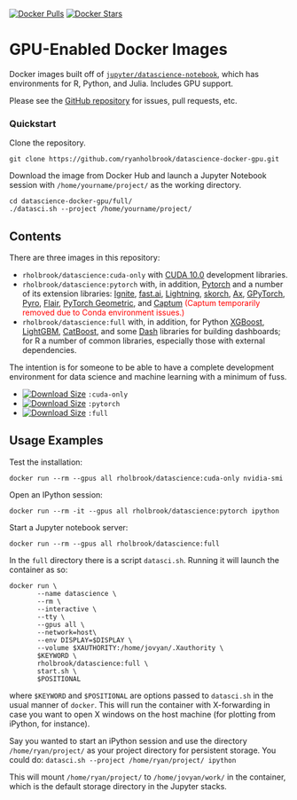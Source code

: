 [![Docker Pulls](https://img.shields.io/docker/pulls/rholbrook/datascience)](https://hub.docker.com/repository/docker/rholbrook/datascience)
[![Docker Stars](https://img.shields.io/docker/stars/rholbrook/datascience)](https://hub.docker.com/repository/docker/rholbrook/datascience)

# GPU-Enabled Docker Images

Docker images built off of [`jupyter/datascience-notebook`](https://github.com/jupyter/docker-stacks/tree/master/datascience-notebook), which has environments for R, Python, and Julia. Includes GPU support.

Please see the [GitHub repository](https://github.com/ryanholbrook/datascience-docker-gpu) for issues, pull requests, etc.

### Quickstart
Clone the repository.
```
git clone https://github.com/ryanholbrook/datascience-docker-gpu.git
```

Download the image from Docker Hub and launch a Jupyter Notebook session with `/home/yourname/project/` as the working directory.
```
cd datascience-docker-gpu/full/
./datasci.sh --project /home/yourname/project/
```

## Contents
There are three images in this repository:
  * `rholbrook/datascience:cuda-only` with [CUDA 10.0](https://developer.nvidia.com/cuda-zone) development libraries.
  * `rholbrook/datascience:pytorch` with, in addition, [Pytorch](https://pytorch.org/) and a number of its extension libraries: [Ignite](https://pytorch.org/ignite/), [fast.ai](https://www.fast.ai/), [Lightning](https://github.com/williamFalcon/pytorch-lightning), [skorch](https://github.com/skorch-dev/skorch), [Ax](https://ax.dev/), [GPyTorch](https://github.com/cornellius-gp/gpytorch), [Pyro](http://pyro.ai/), [Flair](https://github.com/zalandoresearch/flair), [PyTorch Geometric](https://github.com/rusty1s/pytorch_geometric), and [Captum](https://captum.ai/) <span style = "color:red"> (Captum temporarily removed due to Conda environment issues.) </span>
  * `rholbrook/datascience:full`
 with, in addition, for Python [XGBoost](https://github.com/dmlc/xgboost), [LightGBM](https://github.com/microsoft/LightGBM), [CatBoost](https://github.com/catboost/catboost), and some [Dash](https://github.com/plotly/dash) libraries for building dashboards; for R a number of common libraries, especially those with external dependencies.

The intention is for someone to be able to have a complete development environment for data science and machine learning with a minimum of fuss.

  * [![Download Size](https://images.microbadger.com/badges/image/rholbrook/datascience:cuda-only.svg)](https://hub.docker.com/repository/docker/rholbrook/datascience/tags) `:cuda-only`
  * [![Download Size](https://images.microbadger.com/badges/image/rholbrook/datascience:cuda-only.svg)](https://hub.docker.com/repository/docker/rholbrook/datascience/tags) `:pytorch` 
  * [![Download Size](https://images.microbadger.com/badges/image/rholbrook/datascience:full.svg)](https://hub.docker.com/repository/docker/rholbrook/datascience/tags) `:full`

## Usage Examples

Test the installation:
```
docker run --rm --gpus all rholbrook/datascience:cuda-only nvidia-smi
```

Open an IPython session:
```
docker run --rm -it --gpus all rholbrook/datascience:pytorch ipython
```

Start a Jupyter notebook server:
```
docker run --rm --gpus all rholbrook/datascience:full
```

In the `full` directory there is a script `datasci.sh`. Running it will launch the container as so:
``` 
docker run \
       --name datascience \
       --rm \
       --interactive \
       --tty \
       --gpus all \
       --network=host\
       --env DISPLAY=$DISPLAY \
       --volume $XAUTHORITY:/home/jovyan/.Xauthority \
       $KEYWORD \
       rholbrook/datascience:full \
       start.sh \
       $POSITIONAL
```
       
where `$KEYWORD` and `$POSITIONAL` are options passed to `datasci.sh` in the usual manner of `docker`. This will run the container with X-forwarding in case you want to open X windows on the host machine (for plotting from iPython, for instance).

Say you wanted to start an iPython session and use the directory `/home/ryan/project/` as your project directory for persistent storage. You could do:
```datasci.sh --project /home/ryan/project/ ipython```

This will mount `/home/ryan/project/` to `/home/jovyan/work/` in the container, which is the default storage directory in the Jupyter stacks.
